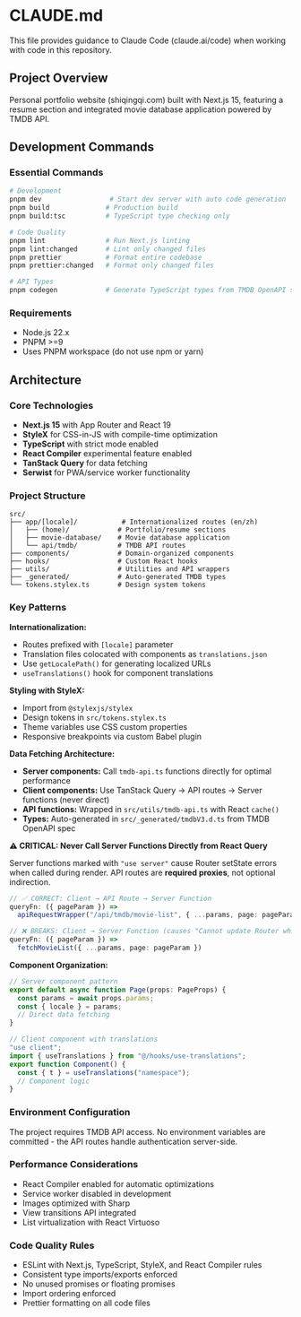 # CLAUDE.md

This file provides guidance to Claude Code (claude.ai/code) when working with code in this repository.

## Project Overview

Personal portfolio website (shiqingqi.com) built with Next.js 15, featuring a resume section and integrated movie database application powered by TMDB API.

## Development Commands

### Essential Commands
```bash
# Development
pnpm dev                 # Start dev server with auto code generation
pnpm build              # Production build
pnpm build:tsc          # TypeScript type checking only

# Code Quality
pnpm lint               # Run Next.js linting
pnpm lint:changed       # Lint only changed files
pnpm prettier           # Format entire codebase
pnpm prettier:changed   # Format only changed files

# API Types
pnpm codegen            # Generate TypeScript types from TMDB OpenAPI spec
```

### Requirements
- Node.js 22.x
- PNPM >=9
- Uses PNPM workspace (do not use npm or yarn)

## Architecture

### Core Technologies
- **Next.js 15** with App Router and React 19
- **StyleX** for CSS-in-JS with compile-time optimization
- **TypeScript** with strict mode enabled
- **React Compiler** experimental feature enabled
- **TanStack Query** for data fetching
- **Serwist** for PWA/service worker functionality

### Project Structure
```
src/
├── app/[locale]/           # Internationalized routes (en/zh)
│   ├── (home)/            # Portfolio/resume sections
│   ├── movie-database/    # Movie database application
│   └── api/tmdb/          # TMDB API routes
├── components/            # Domain-organized components
├── hooks/                 # Custom React hooks
├── utils/                 # Utilities and API wrappers
├── _generated/            # Auto-generated TMDB types
└── tokens.stylex.ts       # Design system tokens
```

### Key Patterns

**Internationalization:**
- Routes prefixed with `[locale]` parameter
- Translation files colocated with components as `translations.json`
- Use `getLocalePath()` for generating localized URLs
- `useTranslations()` hook for component translations

**Styling with StyleX:**
- Import from `@stylexjs/stylex`
- Design tokens in `src/tokens.stylex.ts`
- Theme variables use CSS custom properties
- Responsive breakpoints via custom Babel plugin

**Data Fetching Architecture:**
- **Server components:** Call `tmdb-api.ts` functions directly for optimal performance
- **Client components:** Use TanStack Query → API routes → Server functions (never direct)
- **API functions:** Wrapped in `src/utils/tmdb-api.ts` with React `cache()`
- **Types:** Auto-generated in `src/_generated/tmdbV3.d.ts` from TMDB OpenAPI spec

**⚠️ CRITICAL: Never Call Server Functions Directly from React Query**

Server functions marked with `"use server"` cause Router setState errors when called during render. API routes are **required proxies**, not optional indirection.

```typescript
// ✅ CORRECT: Client → API Route → Server Function
queryFn: ({ pageParam }) => 
  apiRequestWrapper("/api/tmdb/movie-list", { ...params, page: pageParam })

// ❌ BREAKS: Client → Server Function (causes "Cannot update Router while rendering")
queryFn: ({ pageParam }) => 
  fetchMovieList({ ...params, page: pageParam })
```

**Component Organization:**
```typescript
// Server component pattern
export default async function Page(props: PageProps) {
  const params = await props.params;
  const { locale } = params;
  // Direct data fetching
}

// Client component with translations
"use client";
import { useTranslations } from "@/hooks/use-translations";
export function Component() {
  const { t } = useTranslations("namespace");
  // Component logic
}
```

### Environment Configuration

The project requires TMDB API access. No environment variables are committed - the API routes handle authentication server-side.

### Performance Considerations

- React Compiler enabled for automatic optimizations
- Service worker disabled in development
- Images optimized with Sharp
- View transitions API integrated
- List virtualization with React Virtuoso

### Code Quality Rules

- ESLint with Next.js, TypeScript, StyleX, and React Compiler rules
- Consistent type imports/exports enforced
- No unused promises or floating promises
- Import ordering enforced
- Prettier formatting on all code files